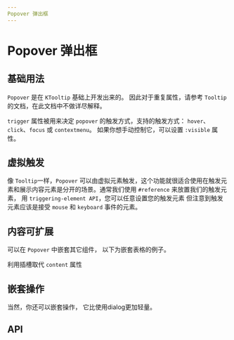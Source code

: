 ```yaml
---
Popover 弹出框
---
```


# Popover 弹出框

<leadInto name="KPopover" />

## 基础用法

`Popover` 是在 `KTooltip` 基础上开发出来的。 因此对于重复属性，请参考 `Tooltip` 的文档，在此文档中不做详尽解释。

`trigger` 属性被用来决定 `popover` 的触发方式，支持的触发方式： `hover`、`click`、`focus` 或 `contextmenu`。 如果你想手动控制它，可以设置 `:visible` 属性。

<demo path="./def.vue" />

## 虚拟触发

像 `Tooltip`一样，`Popover` 可以由虚拟元素触发，这个功能就很适合使用在触发元素和展示内容元素是分开的场景。通常我们使用 `#reference` 来放置我们的触发元素， 用 `triggering-element API`，您可以任意设置您的触发元素 但注意到触发元素应该是接受 `mouse` 和 `keyboard` 事件的元素。

<demo path="./virtualPopover.vue" />

## 内容可扩展

可以在 `Popover` 中嵌套其它组件， 以下为嵌套表格的例子。

利用插槽取代 `content` 属性

<demo path="./slotContent.vue" />

## 嵌套操作

当然，你还可以嵌套操作， 它比使用dialog更加轻量。

<demo path="./nestedPopover.vue" />

## API

<API src="./popover.json" lang="zh"></API>

